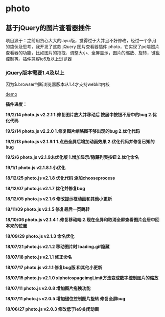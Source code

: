 # photo

## 基于jQuery的图片查看器插件

项目源于：之前用贤心大大的layui版，觉得过于大并且不好修改，经过一个多月的蛰伏及思考，我开发了这款 jQuery 图片查看器插件 photo，它实现了pc端照片查看器的功能，比如图片的拖拽、调整大小、全屏显示，图片的缩放、旋转，键盘控制等。插件兼容ie6及以上浏览器

### jQuery版本需要1.4及以上

因为$.browser判断浏览器版本从1.4才支持webkit内核

[demo](https://img.kataick.com/explore/recent)


**插件进度：**

**19/2/14 photo.js v2.2.1 1.修复图片放大并移动后 按居中按钮不居中的bug 2.优化代码**

**19/2/14 photo.js v2.2.0 1.修复图片缩略图不够出现的bug 2.优化代码**

**19/2/13 photo.js v2.1.9.1 1.点击全屏后增加动画效果 2.优化代码并修复已知的bug**

**19/2/6 photo.js v2.1.9未优化版 1.增加显示/隐藏列表按钮 2.优化命名**

**19/1/1 photo.js v2.1.8.1 小优化**

**18/12/25 photo.js v2.1.8 优化代码 添加chooseprocess**

**18/12/07 photo.js v2.1.7 优化并修复bug**

**18/12/05 photo.js v2.1.6 修改提示框动画和其他小更新**

**18/11/09 photo.js v2.1.5 修复最后一页跳转**

**18/10/06 photo.js v2.1.4 1.修复移动端 2.现在全屏和取消全屏查看图片会居中回本来的位置**

**18/09/29 photo.js v2.1.3 命名优化**

**18/07/21 photo.js v2.1.2 移动图片时 loading.gif隐藏**

**18/07/18 photo.js v2.1.1 修正命名**

**18/07/17 photo.js v2.1.1 修复bug版 和其他小更新**

**18/07/15 photo.js v2.1.0 xlphotospageimgLimit方法变成数字控制图片的缩放**

**18/07/11 photo.js v2.0.8 增加图片拖拽功能**

**18/07/11 photo.js v2.0.5 增加键位控制图片旋转 修复全屏bug**

**18/06/27 photo.js v2.0.3 修改低于ie9关闭动画**